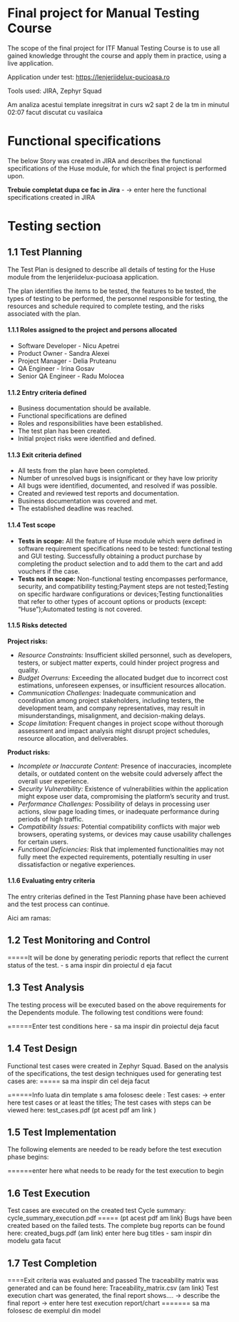 # Final project for Manual Testing Course

The scope of the final project for ITF Manual Testing Course is to use all gained knowledge throught the course and apply them in practice, using a live application.

Application under test: https://lenjeriidelux-pucioasa.ro

Tools used: JIRA, Zephyr Squad


Am analiza acestui template inregsitrat  in curs w2 sapt 2 de la tm  in minutul 02:07 facut discutat cu vasilaica

# Functional specifications

The below Story was created in JIRA and describes the functional specifications of the Huse module, for which the final project is performed upon.

**Trebuie completat dupa ce fac in Jira** - -> enter here the functional specifications created in JIRA

# Testing section
## 1.1 Test Planning
The Test Plan is designed to describe all details of testing for the Huse module from the lenjeriidelux-pucioasa application. 

The plan identifies the items to be tested, the features to be tested, the types of testing to be performed, the personnel responsible for testing, the resources and schedule required to complete testing, and the risks associated with the plan.

#### 1.1.1 Roles assigned to the project and persons allocated

* Software Developer - Nicu Apetrei 
* Product Owner	     - Sandra Alexei  
* Project Manager    - Delia Pruteanu 
* QA Engineer        - Irina Gosav    
* Senior QA Engineer - Radu Molocea

#### 1.1.2 Entry criteria defined
* Business documentation should be available.
* Functional specifications are defined
* Roles and responsibilities have been established.
* The test plan has been created.
* Initial project risks were identified and defined.


#### 1.1.3 Exit criteria defined
* All tests from the plan have been completed.
* Number of unresolved bugs is insignificant or they have low priority
* All bugs were identified, documented, and resolved if was possible.
* Created and reviewed test reports and documentation.
* Business documentation was covered and met.
* The established deadline was reached.


#### 1.1.4 Test scope
* **Tests in scope:** All the feature of Huse module which were defined in software requirement specifications need to be tested: functional testing and GUI testing. Successfully obtaining a product purchase by completing the product selection and to add them to the cart and add vouchers if the case.
* **Tests not in scope:** Non-functional testing encompasses performance, security, and compatibility testing;Payment steps are not tested;Testing on specific hardware configurations or devices;Testing functionalities that refer to other types of account options or products (except: “Huse”);Automated testing is not covered.


#### 1.1.5 Risks detected

**Project risks:**
  
* *Resource Constraints:* Insufficient skilled personnel, such as developers, testers, or subject matter experts, could hinder project progress and quality.
* *Budget Overruns:* Exceeding the allocated budget due to incorrect cost estimations, unforeseen expenses, or insufficient resources allocation.
* *Communication Challenges:* Inadequate communication and coordination among project stakeholders, including testers, the development team, and company representatives, may result in misunderstandings, misalignment, and decision-making delays.
* *Scope limitation:* Frequent changes in project scope without thorough assessment and impact analysis might disrupt project schedules, resource allocation, and deliverables.
  
**Product risks:**
  
* *Incomplete or Inaccurate Content:* Presence of inaccuracies, incomplete details, or outdated content on the website could adversely affect the overall user experience.
* *Security Vulnerability:* Existence of vulnerabilities within the application might expose user data, compromising the platform’s security and trust.
* *Performance Challenges:* Possibility of delays in processing user actions, slow page loading times, or inadequate performance during periods of high traffic.
* *Compatibility Issues:* Potential compatibility conflicts with major web browsers, operating systems, or devices may cause usability challenges for certain users.
* *Functional Deficiencies:* Risk that implemented functionalities may not fully meet the expected requirements, potentially resulting in user dissatisfaction or negative experiences.

#### 1.1.6 Evaluating entry criteria
The entry criterias defined in the Test Planning phase have been achieved and the test process can continue.



Aici am ramas:


## 1.2 Test Monitoring and Control

=====It will be done by generating periodic reports that reflect the current status of the test.  - s ama inspir din proiectul d eja facut 

## 1.3 Test Analysis
The testing process will be executed based on the above requirements for the Dependents module. The following test conditions were found:

======Enter test conditions here - sa ma inspir din proiectul deja facut 

## 1.4 Test Design
Functional test cases were created in Zephyr Squad. Based on the analysis of the specifications, the test design techniques used for generating test cases are: ===== sa ma inspir din cel deja facut 

======Info luata din template s ama folosesc deele  : Test cases: -> enter here test cases or at least the titles; The test cases with steps can be viewed here: test_cases.pdf (pt acest pdf am link )

## 1.5 Test Implementation
The following elements are needed to be ready before the test execution phase begins:

======enter here what needs to be ready for the test execution to begin

## 1.6 Test Execution
Test cases are executed on the created test Cycle summary:  cycle_summary_execution.pdf ===== (pt acest pdf am link)
Bugs have been created based on the failed tests. The complete bug reports can be found here: created_bugs.pdf (am link)
enter here bug titles -   sam inspir din modelu gata facut

## 1.7 Test Completion
====Exit criteria was evaluated and passed
The traceability matrix was generated and can be found here: Traceability_matrix.csv (am link)
Test execution chart was generated, the final report shows.... -> describe the final report
-> enter here test execution report/chart ======= sa ma folosesc de  exemplul din model 



